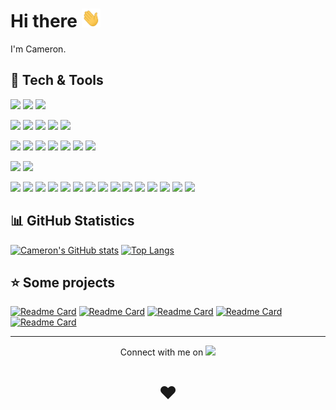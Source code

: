 

# Hi there <img src="https://raw.githubusercontent.com/CameronGuthrie/CameronGuthrie/main/assets/wave.gif" width="30px" height="30px" />

I'm Cameron.

## 🔧 Tech & Tools

<!-- https://github.com/simple-icons/simple-icons/blob/develop/slugs.md -->

![](https://img.shields.io/badge/OS-Windows-informational?style=flat&logo=Windows&logoColor=white&color=2bbc8a) ![](https://img.shields.io/badge/OS-MacOS-informational?style=flat&logo=Apple&logoColor=white&color=2bbc8a) ![](https://img.shields.io/badge/OS-Linux-informational?style=flat&logo=Linux&logoColor=white&color=2bbc8a)

![](https://img.shields.io/badge/IDE-VS_Code-informational?style=flat&logo=visualstudiocode) ![](https://img.shields.io/badge/IDE-Eclipse-informational?style=flat&logo=eclipse) ![](https://img.shields.io/badge/IDE-Spring_Tool_Suite-informational?style=flat&logo=spring&logoColor=white) ![](https://img.shields.io/badge/IDE-PyCharm-informational?style=flat&logo=pycharm&logoColor=white) ![](https://img.shields.io/badge/IDE-Sublime_Text-informational?style=flat&logo=sublimetext&logoColor=white)

![](https://img.shields.io/badge/Code-HTML_5-informational?style=flat&logo=HTML5&logoColor=white&color=cf4242) ![](https://img.shields.io/badge/Code-CSS_3-informational?style=flat&logo=CSS3&logoColor=white&color=cf4242) ![](https://img.shields.io/badge/Code-JavaScript-informational?style=flat&logo=Javascript&logoColor=white&color=cf4242) ![](https://img.shields.io/badge/Code-PHP-informational?style=flat&logo=php&logoColor=white&color=cf4242) ![](https://img.shields.io/badge/Code-Java-informational?style=flat&logo=java&logoColor=white&color=cf4242) ![](https://img.shields.io/badge/Code-Cucumber_Gherkin-informational?style=flat&logo=cucumber&logoColor=white&color=cf4242) ![](https://img.shields.io/badge/Code-Python-informational?style=flat&logo=python&logoColor=white&color=cf4242)

![](https://img.shields.io/badge/Cloud-AWS-informational?style=flat&logo=amazonaws&logoColor=white&color=34c258) ![](https://img.shields.io/badge/Cloud-Azure-informational?style=flat&logo=microsoftazure&logoColor=white&color=34c258)

![](https://img.shields.io/badge/Other-Node.js-informational?style=flat&logo=nodedotjs&logoColor=white&color=e88e2e) ![](https://img.shields.io/badge/Other-Express-informational?style=flat&logo=express&logoColor=white&color=e88e2e) ![](https://img.shields.io/badge/Other-Spring_Boot-informational?style=flat&logo=springboot&logoColor=white&color=e88e2e) ![](https://img.shields.io/badge/Other-Apache_Maven-informational?style=flat&logo=apachemaven&logoColor=white&color=e88e2e) ![](https://img.shields.io/badge/Other-JUnit-informational?style=flat&logo=junit5&logoColor=white&color=e88e2e) ![](https://img.shields.io/badge/Other-Selenium-informational?style=flat&logo=selenium&logoColor=white&color=e88e2e) ![](https://img.shields.io/badge/Other-Jest-informational?style=flat&logo=jest&logoColor=white&color=e88e2e) ![](https://img.shields.io/badge/Other-SonarQube-informational?style=flat&logo=sonarqube&logoColor=white&color=e88e2e) ![](https://img.shields.io/badge/Other-JMeter-informational?style=flat&logo=apachejmeter&logoColor=white&color=e88e2e) ![](https://img.shields.io/badge/Other-Git-informational?style=flat&logo=git&logoColor=white&color=e88e2e) ![](https://img.shields.io/badge/Other-Bash-informational?style=flat&logo=gnubash&logoColor=white&color=e88e2e) ![](https://img.shields.io/badge/Other-PowerShell-informational?style=flat&logo=powershell&logoColor=white&color=e88e2e) ![](https://img.shields.io/badge/Other-MySQL-informational?style=flat&logo=mysql&logoColor=white&color=e88e2e) ![](https://img.shields.io/badge/Other-MongoDB-informational?style=flat&logo=mongodb&logoColor=white&color=e88e2e) ![](https://img.shields.io/badge/Other-Realm-informational?style=flat&logo=realm&logoColor=white&color=e88e2e)

## 📊 GitHub Statistics
 [![Cameron's GitHub stats](https://github-readme-stats.vercel.app/api?username=cameronguthrie&count_private=true&show_icons=true&include_all_commits=true)](https://github.com/cameronguthrie) [![Top Langs](https://github-readme-stats.vercel.app/api/top-langs/?username=cameronguthrie&langs_count=4)](https://github.com/cameronguthrie)


## ⭐ Some projects

[![Readme Card](https://github-readme-stats.vercel.app/api/pin/?username=cameronguthrie&repo=LBG-API)](https://github.com/CameronGuthrie/LBG-API) [![Readme Card](https://github-readme-stats.vercel.app/api/pin/?username=cameronguthrie&repo=To-Do-List)](https://github.com/CameronGuthrie/To-Do-List) [![Readme Card](https://github-readme-stats.vercel.app/api/pin/?username=CreatePresentationSchedule&repo=createpresentationschedule.github.io)](https://github.com/CreatePresentationSchedule/createpresentationschedule.github.io) [![Readme Card](https://github-readme-stats.vercel.app/api/pin/?username=SettlementNameGenerator&repo=SettlementNameGenerator.github.io)](https://github.com/SettlementNameGenerator/SettlementNameGenerator.github.io) [![Readme Card](https://github-readme-stats.vercel.app/api/pin/?username=HexGridGenerator&repo=HexGridGenerator.github.io)](https://github.com/HexGridGenerator/HexGridGenerator.github.io)

---

<div align="center">

Connect with me on <span > [<img src="https://content.linkedin.com/content/dam/me/business/en-us/amp/brand-site/v2/bg/LI-Logo.svg.original.svg" width="70" />][1] </span>

[1]: https://www.linkedin.com/in/guthrie-cameron

# ❤️

</div>